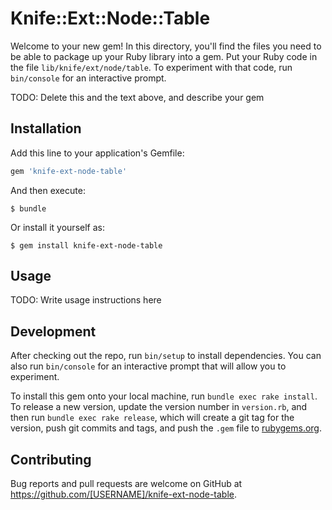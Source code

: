 # Knife::Ext::Node::Table

Welcome to your new gem! In this directory, you'll find the files you need to be able to package up your Ruby library into a gem. Put your Ruby code in the file `lib/knife/ext/node/table`. To experiment with that code, run `bin/console` for an interactive prompt.

TODO: Delete this and the text above, and describe your gem

## Installation

Add this line to your application's Gemfile:

```ruby
gem 'knife-ext-node-table'
```

And then execute:

    $ bundle

Or install it yourself as:

    $ gem install knife-ext-node-table

## Usage

TODO: Write usage instructions here

## Development

After checking out the repo, run `bin/setup` to install dependencies. You can also run `bin/console` for an interactive prompt that will allow you to experiment.

To install this gem onto your local machine, run `bundle exec rake install`. To release a new version, update the version number in `version.rb`, and then run `bundle exec rake release`, which will create a git tag for the version, push git commits and tags, and push the `.gem` file to [rubygems.org](https://rubygems.org).

## Contributing

Bug reports and pull requests are welcome on GitHub at https://github.com/[USERNAME]/knife-ext-node-table.
